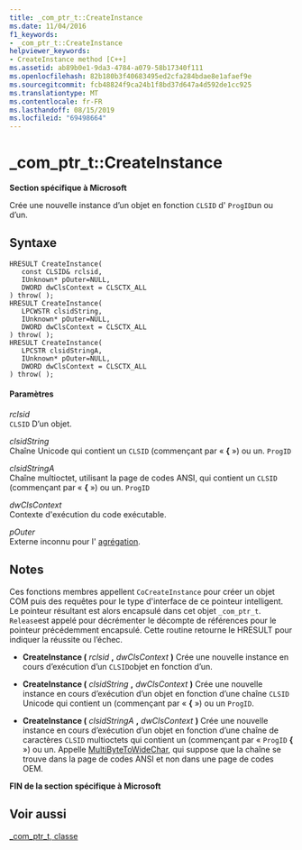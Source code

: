 ```yaml
---
title: _com_ptr_t::CreateInstance
ms.date: 11/04/2016
f1_keywords:
- _com_ptr_t::CreateInstance
helpviewer_keywords:
- CreateInstance method [C++]
ms.assetid: ab89b0e1-9da3-4784-a079-58b17340f111
ms.openlocfilehash: 82b180b3f40683495ed2cfa284bdae8e1afaef9e
ms.sourcegitcommit: fcb48824f9ca24b1f8bd37d647a4d592de1cc925
ms.translationtype: MT
ms.contentlocale: fr-FR
ms.lasthandoff: 08/15/2019
ms.locfileid: "69498664"
---
```

# <a name="_com_ptr_tcreateinstance"></a>_com_ptr_t::CreateInstance

**Section spécifique à Microsoft**

Crée une nouvelle instance d’un objet en fonction `CLSID` d' `ProgID`un ou d’un.

## <a name="syntax"></a>Syntaxe

```
HRESULT CreateInstance(
   const CLSID& rclsid,
   IUnknown* pOuter=NULL,
   DWORD dwClsContext = CLSCTX_ALL
) throw( );
HRESULT CreateInstance(
   LPCWSTR clsidString,
   IUnknown* pOuter=NULL,
   DWORD dwClsContext = CLSCTX_ALL
) throw( );
HRESULT CreateInstance(
   LPCSTR clsidStringA,
   IUnknown* pOuter=NULL,
   DWORD dwClsContext = CLSCTX_ALL
) throw( );
```

#### <a name="parameters"></a>Paramètres

*rclsid*<br/>
`CLSID` D’un objet.

*clsidString*<br/>
Chaîne Unicode qui contient un `CLSID` (commençant par « **{** ») ou un. `ProgID`

*clsidStringA*<br/>
Chaîne multioctet, utilisant la page de codes ANSI, qui contient un `CLSID` (commençant par « **{** ») ou un. `ProgID`

*dwClsContext*<br/>
Contexte d'exécution du code exécutable.

*pOuter*<br/>
Externe inconnu pour l' [agrégation](../atl/aggregation.md).

## <a name="remarks"></a>Notes

Ces fonctions membres appellent `CoCreateInstance` pour créer un objet COM puis des requêtes pour le type d'interface de ce pointeur intelligent. Le pointeur résultant est alors encapsulé dans cet objet `_com_ptr_t`. `Release`est appelé pour décrémenter le décompte de références pour le pointeur précédemment encapsulé. Cette routine retourne le HRESULT pour indiquer la réussite ou l’échec.

- **CreateInstance (** *rclsid* **,** *dwClsContext* **)** Crée une nouvelle instance en cours d’exécution d’un `CLSID`objet en fonction d’un.

- **CreateInstance (** *clsidString* **,** *dwClsContext* **)** Crée une nouvelle instance en cours d’exécution d’un objet en fonction d’une chaîne `CLSID` Unicode qui contient un (commençant par « **{** ») ou un `ProgID`.

- **CreateInstance (** *clsidStringA* **,** *dwClsContext* **)** Crée une nouvelle instance en cours d’exécution d’un objet en fonction d’une chaîne de caractères `CLSID` multioctets qui contient un (commençant par « `ProgID` **{** ») ou un. Appelle [MultiByteToWideChar](/windows/win32/api/stringapiset/nf-stringapiset-multibytetowidechar), qui suppose que la chaîne se trouve dans la page de codes ANSI et non dans une page de codes OEM.

**FIN de la section spécifique à Microsoft**

## <a name="see-also"></a>Voir aussi

[_com_ptr_t, classe](../cpp/com-ptr-t-class.md)